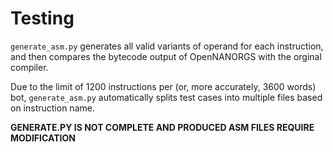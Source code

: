 # Testing
`generate_asm.py` generates all valid variants of operand for each
instruction, and then compares the bytecode output of OpenNANORGS
with the orginal compiler.

Due to the limit of 1200 instructions per (or, more accurately, 3600 words) bot, `generate_asm.py` automatically
splits test cases into multiple files based on instruction name.

**GENERATE.PY IS NOT COMPLETE AND PRODUCED ASM FILES REQUIRE MODIFICATION**
